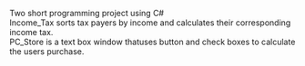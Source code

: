 Two short programming project using C# <br/>
Income_Tax sorts tax payers by income and calculates their corresponding income tax. <br/>
PC_Store is a text box window thatuses button and check boxes to calculate the users purchase.
